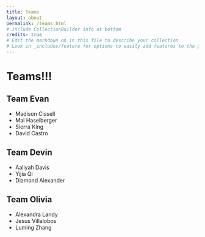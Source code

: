 ```yaml
---
title: Teams
layout: about
permalink: /teams.html
# include CollectionBuilder info at bottom
credits: true
# Edit the markdown on in this file to describe your collection
# Look in _includes/feature for options to easily add features to the page
---
```


# Teams!!! 

## Team Evan
- Madison Cissell
- Mal Haselberger
- Sierra King
- David Castro

## Team Devin
- Aaliyah Davis
- Yijia Qi
- Diamond Alexander

## Team Olivia
- Alexandra Landy
- Jesus Villalobos
- Luming Zhang
